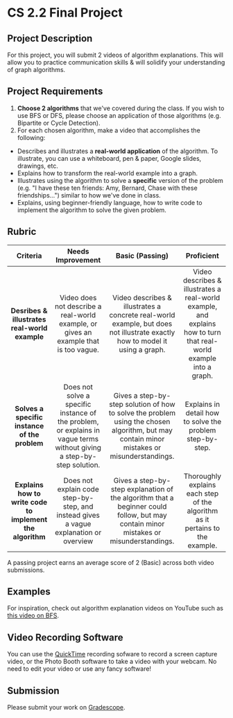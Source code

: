 # CS 2.2 Final Project

## Project Description

For this project, you will submit 2 videos of algorithm explanations. This will allow you to practice communication skills & will solidify your understanding of graph algorithms.

## Project Requirements

1. **Choose 2 algorithms** that we've covered during the class. If you wish to use BFS or DFS, please choose an application of those algorithms (e.g. Bipartite or Cycle Detection).
1. For each chosen algorithm, make a video that accomplishes the following:
  - Describes and illustrates a **real-world application** of the algorithm. To illustrate, you can use a whiteboard, pen & paper, Google slides, drawings, etc.
  - Explains how to transform the real-world example into a graph.
  - Illustrates using the algorithm to solve a **specific** version of the problem (e.g. "I have these ten friends: Amy, Bernard, Chase with these friendships...") similar to how we've done in class.
  - Explains, using beginner-friendly language, how to write code to implement the algorithm to solve the given problem.

## Rubric


| **Criteria** | Needs Improvement  |  Basic (Passing) | Proficient |
| :---------: | :-------: | :------: | :------: |
| **Desribes & illustrates real-world example** | Video does not describe a real-world example, or gives an example that is too vague. | Video describes & illustrates a concrete real-world example, but does not illustrate exactly how to model it using a graph. | Video describes & illustrates a real-world example, and explains how to turn that real-world example into a graph. |
| **Solves a specific instance of the problem** | Does not solve a specific instance of the problem, or explains in vague terms without giving a step-by-step solution. | Gives a step-by-step solution of how to solve the problem using the chosen algorithm, but may contain minor mistakes or misunderstandings. | Explains in detail how to solve the problem step-by-step. |
| **Explains how to write code to implement the algorithm** | Does not explain code step-by-step, and instead gives a vague explanation or overview | Gives a step-by-step explanation of the algorithm that a beginner could follow, but may contain minor mistakes or misunderstandings. | Thoroughly explains each step of the algorithm as it pertains to the example. |

A passing project earns an average score of 2 (Basic) across both video submissions.

## Examples

For inspiration, check out algorithm explanation videos on YouTube such as [this video on BFS](https://www.youtube.com/watch?v=oDqjPvD54Ss).

## Video Recording Software

You can use the [QuickTime](https://support.apple.com/kb/dl923?locale=en_US) recording sofware to record a screen capture video, or the Photo Booth software to take a video with your webcam. No need to edit your video or use any fancy software! 

## Submission

Please submit your work on [Gradescope](https://gradescope.com).